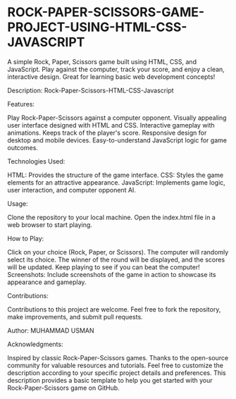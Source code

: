 # ROCK-PAPER-SCISSORS-GAME-PROJECT-USING-HTML-CSS-JAVASCRIPT
A simple Rock, Paper, Scissors game built using HTML, CSS, and JavaScript. Play against the computer, track your score, and enjoy a clean, interactive design. Great for learning basic web development concepts!

Description:
Rock-Paper-Scissors-HTML-CSS-Javascript

Features:

Play Rock-Paper-Scissors against a computer opponent. Visually appealing user interface designed with HTML and CSS. Interactive gameplay with animations. Keeps track of the player's score. Responsive design for desktop and mobile devices. Easy-to-understand JavaScript logic for game outcomes.

Technologies Used:

HTML: Provides the structure of the game interface. CSS: Styles the game elements for an attractive appearance. JavaScript: Implements game logic, user interaction, and computer opponent AI.

Usage:

Clone the repository to your local machine. Open the index.html file in a web browser to start playing.

How to Play:

Click on your choice (Rock, Paper, or Scissors). The computer will randomly select its choice. The winner of the round will be displayed, and the scores will be updated. Keep playing to see if you can beat the computer! Screenshots: Include screenshots of the game in action to showcase its appearance and gameplay.

Contributions:

Contributions to this project are welcome. Feel free to fork the repository, make improvements, and submit pull requests.

Author: MUHAMMAD USMAN

Acknowledgments:

Inspired by classic Rock-Paper-Scissors games. Thanks to the open-source community for valuable resources and tutorials. Feel free to customize the description according to your specific project details and preferences. This description provides a basic template to help you get started with your Rock-Paper-Scissors game on GitHub.

